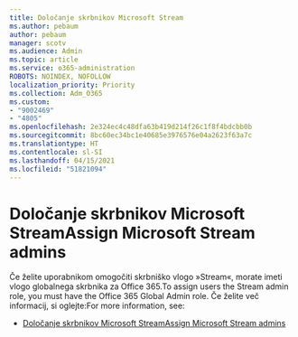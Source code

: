 ```yaml
---
title: Določanje skrbnikov Microsoft Stream
ms.author: pebaum
author: pebaum
manager: scotv
ms.audience: Admin
ms.topic: article
ms.service: o365-administration
ROBOTS: NOINDEX, NOFOLLOW
localization_priority: Priority
ms.collection: Adm_O365
ms.custom:
- "9002469"
- "4805"
ms.openlocfilehash: 2e324ec4c48dfa63b419d214f26c1f8f4bdcbb0b
ms.sourcegitcommit: 8bc60ec34bc1e40685e3976576e04a2623f63a7c
ms.translationtype: HT
ms.contentlocale: sl-SI
ms.lasthandoff: 04/15/2021
ms.locfileid: "51821094"
---
```

# <a name="assign-microsoft-stream-admins"></a><span data-ttu-id="4d19e-102">Določanje skrbnikov Microsoft Stream</span><span class="sxs-lookup"><span data-stu-id="4d19e-102">Assign Microsoft Stream admins</span></span>

<span data-ttu-id="4d19e-103">Če želite uporabnikom omogočiti skrbniško vlogo »Stream«, morate imeti vlogo globalnega skrbnika za Office 365.</span><span class="sxs-lookup"><span data-stu-id="4d19e-103">To assign users the Stream admin role, you must have the Office 365 Global Admin role.</span></span> <span data-ttu-id="4d19e-104">Če želite več informacij, si oglejte:</span><span class="sxs-lookup"><span data-stu-id="4d19e-104">For more information, see:</span></span>

- [<span data-ttu-id="4d19e-105">Določanje skrbnikov Microsoft Stream</span><span class="sxs-lookup"><span data-stu-id="4d19e-105">Assign Microsoft Stream admins</span></span>](https://docs.microsoft.com/stream/assign-administrator-user-role)
